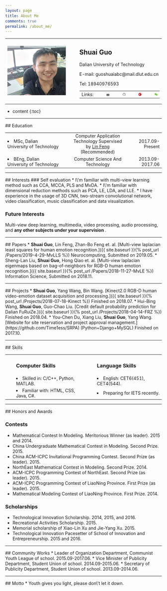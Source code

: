 ```yaml
---
layout: page
title: About Me
comments: true
permalink: /about_me/
---
```

<!-- 照片和基本信息 -->
<body>
    <table border="0">
      <tr>
        <td width="40%" align="right">
          <img src="/images/profile.jpg"> 
        </td>
        <td width="6%" align="center">
        </td>
        <td width="54%" align="left">
        <h2>Shuai Guo</h2>
          <p>Dalian University of Technology</p>
          <p>E-mail: guoshuaiabc@mail.dlut.edu.cn</p>
          <p>Tel: 18940976593</p>
          <table border="0">
            <tr>
            <td width="16%" align="left">
                Links: 
            </td>
            <td width="4%" align="center">
                <a>　</a>
            </td>
            <td width="16%" align="left">
            <a href="mailto:{{ site.email }}">
                <span class="icon">
                <svg viewBox="0 0 1493 1024">
                <path fill="#515151" d="M397.414486 467.263863L0 54.928859v911.181055l397.414486-498.846051m1093.29653 498.579159V46.14685l-405.675421 409.894852 405.675421 509.81403m-1444.214665 58.144268h1396.015291L1032.870973 509.318374c-1.092985 0.991312-1.690314 1.486968-2.230453 2.03346-92.338182 93.748895-184.670009 187.5105-277.014546 281.253041-1.080276 1.092985-2.211389 2.224098-3.533138 2.967582-13.382714 7.422132-31.302587 4.657896-41.971901-6.386338A662481.459167 662481.459167 0 0 1 453.804895 525.713151c-1.575932-1.626769-2.503699-3.876285-4.047858-6.310083l-403.260686 504.584223M1429.738966 0H53.613464l679.913022 705.280445L1429.732612 0"/>
                </svg>
                </span> 
            </a>
            </td>
            <td width="4%" align="center">
                <a>　</a>
            </td>
            <td width="16%" align="left">
            <a href="https://github.com/{{ site.github_username }}">
                <span class="icon">
                <svg viewBox="0 0 16 16">
                <path fill="#8a8a8a" d="M7.999,0.431c-4.285,0-7.76,3.474-7.76,7.761 c0,3.428,2.223,6.337,5.307,7.363c0.388,0.071,0.53-0.168,0.53-0.374c0-0.184-0.007-0.672-0.01-1.32 c-2.159,0.469-2.614-1.04-2.614-1.04c-0.353-0.896-0.862-1.135-0.862-1.135c-0.705-0.481,0.053-0.472,0.053-0.472 c0.779,0.055,1.189,0.8,1.189,0.8c0.692,1.186,1.816,0.843,2.258,0.645c0.071-0.502,0.271-0.843,0.493-1.037 C4.86,11.425,3.049,10.76,3.049,7.786c0-0.847,0.302-1.54,0.799-2.082C3.768,5.507,3.501,4.718,3.924,3.65 c0,0,0.652-0.209,2.134,0.796C6.677,4.273,7.34,4.187,8,4.184c0.659,0.003,1.323,0.089,1.943,0.261 c1.482-1.004,2.132-0.796,2.132-0.796c0.423,1.068,0.157,1.857,0.077,2.054c0.497,0.542,0.798,1.235,0.798,2.082 c0,2.981-1.814,3.637-3.543,3.829c0.279,0.24,0.527,0.713,0.527,1.437c0,1.037-0.01,1.874-0.01,2.129 c0,0.208,0.14,0.449,0.534,0.373c3.081-1.028,5.302-3.935,5.302-7.362C15.76,3.906,12.285,0.431,7.999,0.431z"/>
                </svg>
                </span>
                <!-- <span>{{ site.github_username }}</span> -->
            </a>
            </td>
            <td width="4%" align="center">
                <a>　</a>
            </td>
            <td width="16%" align="left">
            <a href="https://blog.csdn.net/qq_30565883">
                <span class="icon">
                <svg viewBox="0 0 1024 1024">
                <path fill="#CE000D" d="
                M512 0c282.784 0 512 229.216 512 512s-229.216 512-512 512S0 794.784 0 512 229.216 0 512 0z m189.952 752l11.2-108.224c-31.904 9.536-100.928 16.128-147.712 16.128-134.464 0-205.728-47.296-195.328-146.304 11.584-110.688 113.152-145.696 232.64-145.696 54.784 0 122.432 8.8 151.296 18.336L768 272.704C724.544 262.24 678.272 256 599.584 256c-203.2 0-388.704 94.88-406.4 263.488C178.336 660.96 303.584 768 535.616 768c80.672 0 138.464-6.432 166.336-16z"/>
                </svg>
                </span>
            </a>
            </td>
            <td width="4%" align="center">
                <a>　</a>
            </td>
            <td width="16%" align="left">
            <a href="https://s2.ax1x.com/2019/04/30/EGgqoT.png">
                <span class="icon">
                <svg viewBox="0 0 1024 1024">
                <path d="M1024 635.904c0-141.824-141.824-257.536-301.568-257.536-168.96 0-302.08 115.712-302.08 257.536 0 142.336 132.608 257.536 302.08 257.536 35.328 0 71.168-9.216 106.496-17.408l97.28 53.248-26.624-88.576c71.168-53.76 124.416-124.928 124.416-204.8z m-399.36-44.032c-17.408 0-35.328-17.408-35.328-35.328 0-17.408 17.92-35.328 35.328-35.328 26.624 0 44.544 17.92 44.544 35.328 0 17.408-17.92 35.328-44.544 35.328z m195.584 0c-17.408 0-35.328-17.408-35.328-35.328 0-17.408 17.408-35.328 35.328-35.328 26.624 0 44.544 17.92 44.544 35.328-0.512 17.408-18.432 35.328-44.544 35.328z" fill="#62C227" p-id="28175"></path><path d="M693.248 347.136c11.776 0 23.552 1.024 34.816 2.048-31.232-145.92-187.392-254.464-365.568-254.464C163.328 94.72 0 230.4 0 402.944c0 99.328 54.272 181.248 144.896 244.736l-36.352 109.056L235.52 693.248c45.568 8.704 81.92 17.92 126.976 17.92 11.264 0 22.528-0.512 33.792-1.536-7.168-24.064-11.264-49.664-11.264-75.776 0-158.208 136.192-286.72 308.224-286.72zM498.176 248.832c27.136 0 45.568 17.92 45.568 45.568 0 27.136-17.92 45.568-45.568 45.568-27.136 0-54.784-17.92-54.784-45.568 0.512-27.648 27.648-45.568 54.784-45.568zM244.224 339.456c-27.136 0-54.784-17.92-54.784-45.568 0-27.136 27.136-45.568 54.784-45.568 27.136 0 45.568 17.92 45.568 45.568 0 27.136-17.92 45.568-45.568 45.568z" fill="#62C227" p-id="28176"></path>
                </svg>
                </span>
            </a>
            </td>
            </tr>
        </table>
        </td>
      </tr>
    </table>
</body>


* content
{:toc}

<hr>
## Education
<table border="0">
    <tr>
        <td width="40%" align="left">
            <li>MSc, Dalian University of Technology</li>
        </td>
        <td width="2%" align="center">
            <a>　</a>
        </td>
        <td width="38%" align="middle">
            Computer Application Technology  
            Supervised by <a href="http://faculty.dlut.edu.cn/1995011005/en/index.htm">Lin Feng</a>
            (Recommended)
        </td>
        <td width="2%" align="center">
            <a>　</a>
        </td>
        <td width="18%" align="right">
            2017.09-Present
        </td>
    </tr>
    <tr>
        <td width="40%" align="left">
            <li>BEng, Dalian University of Technology</li>
        </td>
        <td width="2%" align="center">
            <a>　</a>
        </td>
        <td width="38%" align="middle">
            Computer Science And Technology
        </td>
        <td width="2%" align="center">
            <a>　</a>
        </td>
        <td width="18%" align="right">
            2013.09-2017.06
        </td>
    </tr>
</table>

<hr>
## Interests
### Self evaluation
* I\'m familiar with multi-view learning method such as CCA, MCCA, PLS and MvDA. 
* I\'m familiar with dimensional reduction methods such as PCA, LE, LDA, and LLE. 
* I have experience in the usage of 3D CNN, two-stream convolutional network, video classification, music classification and data visualization. 

### Future Interests
Multi-view deep learning, multimedia, video processing, audio processing, and <b> any other subjects under your supervision </b>. 

<hr>
## Papers
* <b>Shuai Guo</b>, Lin Feng, Zhan-Bo Feng et. al. [Multi-view laplacian least squares for human emotion recognition.]({{ site.baseurl }}{% post_url /Papers/2019-4-29-MvLLS %}) Neurocomputing, Submitted on 2019.05.
* Sheng-Lan Liu, <b>Shuai Guo</b>, Hong Qiao et. al. [Multi-view laplacian eigenmaps based on bag-of-neighbors for RGB-D human emotion recognition.]({{ site.baseurl }}{% post_url /Papers/2018-11-27-MvLE %}) Information Science, Submitted on 2018.11. 

<hr>
## Projects
* <b>Shuai Guo</b>, Yang Wang, Bin Wang. [Kinect2.0 RGB-D human video-emotion dataset acquisition and processing.]({{ site.baseurl }}{% post_url /Projects/2018-07-18-Kinect %}) Finished on 2018.07. 
* Hui-Bing Wang, <b>Shuai Guo</b>, Guo-Chao Liu. [Credit default probability prediction for Dalian FuRuiZe.]({{ site.baseurl }}{% post_url /Projects/2018-04-14-FRZ %}) Finished on 2018.04. 
* You-Chen Du, Xiang Liu, <b>Shuai Guo</b>, Yang Wang. [Website for site reservation and project approval management.](https://github.com/Time1ess/SRPA) (Python+Django+MySQL) Finished on 2017.10. 

<hr>
## Skills
<table border="0">
    <tr>
        <td width="1%" align="center">
            <a>　</a>
        </td>
        <td width="44%" align="left">
            <h3>Computer Skills</h3>
        </td>
        <td width="9%" align="center">
            <a>　</a>
        </td>
        <td width="44%" align="left">
            <h3>Language Skills</h3>
        </td>
    </tr>
    <tr>
        <td width="1%" align="center">
            <a>　</a>
        </td>
        <td width="44%" align="left">
            <li>Skilled in: C/C++, Python, MATLAB.</li>
        </td>
        <td width="9%" align="center">
            <a>　</a>
        </td>
        <td width="44%" align="left">
            <li>English: CET6(451), CET4(544).</li>
        </td>
    </tr>
    <tr>
        <td width="1%" align="center">
            <a>　</a>
        </td>
        <td width="44%" align="left">
            <li>Familiar with: HTML, CSS, Java, C#.</li>
        </td>
        <td width="9%" align="center">
            <a>　</a>
        </td>
        <td width="44%" align="left">
            <li>Preparing for IETS recently.</li>
        </td>
    </tr>
</table>

<hr>
## Honors and Awards

### Contests
* Mathematical Contest In Modeling. Meritorious Winner (as leader). 2015 and 2014. 
* China Undergraduate Mathematical Contest in Modeling. Second Prize. 2015. 
* China ACM-ICPC Invitational Programming Contest. Second Prize (as leader). 2015. 
* NorthEast Mathematical Contest in Modeling. Second Prize. 2014. 
* ACM-ICPC Programming Contest of NorthEast. Second Prize (as leader). 2015. 
* ACM-ICPC Programming Contest of LiaoNing Province. First Prize (as leader). 2015. 
* Mathematical Modeling Contest of LiaoNing Province. First Prize. 2014. 

### Scholarships
* Technological Innovation Scholarship. 2014, 2015, and 2016. 
* Recreational Activities Scholarship. 2015. 
* Memorial scholarship of Xiao-Lin Xu and Jie-Yang Xu. 2015. 
* Technological Innovation Pacesetter of School of Innovation and Entrepreneurship. 2015 and 2016. 

<hr>
## Community Works
* Leader of Organization Department, Communist Youth League of school. 2015.09-2017.06. 
* Vice Minister of Publicity Department, Student Union of school. 2014.09-2015.06. 
* Secretary of Publicity Department, Student Union of school. 2013.09-2014.06. 


<hr>
## Motto
* Youth gives you light, please don\'t let it down. 
